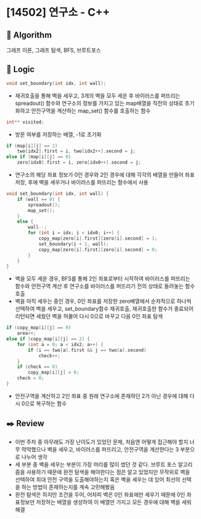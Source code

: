 # [14502] 연구소 - C++

## :pushpin: **Algorithm**

그래프 이론, 그래프 탐색, BFS, 브루트포스

## :round_pushpin: **Logic**

```c++
void set_boundary(int idx, int wall);
```

- 재귀호출을 통해 벽을 세우고, 3개의 벽을 모두 세운 후 바이러스를 퍼뜨리는 spreadout() 함수와 연구소의 정보를 가지고 있는 map배열을 직전의 상태로 초기화하고 안전구역을 계산하는 map_set() 함수를 호출하는 함수

```c++
int** visited;
```

- 방문 여부를 저장하는 배열, -1로 초기화

```c++
if (map[i][j] == 2)
    two[idx2].first = i, two[idx2++].second = j;
else if (map[i][j] == 0)
    zero[idx0].first = i, zero[idx0++].second = j;
```

- 연구소의 해당 좌표 정보가 0인 경우와 2인 경우에 대해 각각의 배열을 만들어 좌표 저장, 후에 벽을 세우거나 바이러스를 퍼뜨리는 함수에서 사용

```c++
void set_boundary(int idx, int wall) {
	if (wall == 0) {
		spreadout();
		map_set();
	}
	else {
		wall--;
		for (int i = idx; i < idx0; i++) {
			copy_map[zero[i].first][zero[i].second] = 1;
			set_boundary(i + 1, wall);
			copy_map[zero[i].first][zero[i].second] = 0;
		}
	}
}
```

- 벽을 모두 세운 경우, BFS를 통해 2인 좌표로부터 시작하여 바이러스를 퍼뜨리는 함수와 안전구역 계산 후 연구소를 바이러스를 퍼뜨리기 전의 상태로 돌려놓는 함수 호출
- 벽을 아직 세우는 중인 경우, 0인 좌표를 저장한 zero배열에서 순차적으로 하나씩 선택하여 벽을 세우고, set_boundary함수 재귀호출, 재귀호출한 함수가 종료되어 리턴되면 세웠던 벽을 허물어 다시 0으로 바꾸고 다음 0인 좌표 탐색

```c++
if (copy_map[i][j] == 0)
    area++;
else if (copy_map[i][j] == 2) {
    for (int a = 0; a < idx2; a++) {
        if (i == two[a].first && j == two[a].second)
            check++;
    }
    if (check == 0)
        copy_map[i][j] = 0;
    check = 0;
}
```

- 안전구역을 계산하고 2인 좌표 중 원래 연구소에 존재하던 2가 아닌 경우에 대해 다시 0으로 복구하는 함수

## :black_nib: **Review**

- 이번 주차 중 아무래도 가장 난이도가 있었던 문제, 처음엔 어떻게 접근해야 할지 너무 막막했으나 벽을 세우고, 바이러스를 퍼뜨리고, 안전구역을 계산한다는 3 부분으로 나누어 생각
- 세 부분 중 벽을 세우는 부분이 가장 머리를 많이 썼던 것 같다. 브루트 포스 알고리즘을 사용하기 때문에 완전 탐색을 해야한다는 점은 알고 있었지만 무작위로 벽을 선택하여 최대 안전 구역을 도출해야하는지 혹은 벽을 세우는 데 있어 최선의 선택을 하는 방법이 존재하는지를 계속 고민해봤음
- 완전 탐색은 하지만 조건을 두어, 어차피 벽은 0인 좌표에만 세우기 때문에 0인 좌표정보만 저장하는 배열을 생성하여 이 배열만 가지고 모든 경우에 대해 벽을 세워 해결